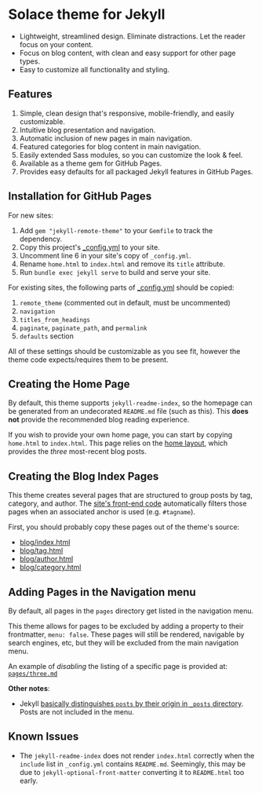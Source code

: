 
# Solace theme for Jekyll

- Lightweight, streamlined design. Eliminate distractions. Let the reader focus on your content.
- Focus on blog content, with clean and easy support for other page types.
- Easy to customize all functionality and styling.


## Features

1. Simple, clean design that's responsive, mobile-friendly, and easily customizable.
2. Intuitive blog presentation and navigation.
3. Automatic inclusion of new pages in main navigation.
4. Featured categories for blog content in main navigation.
5. Easily extended Sass modules, so you can customize the look & feel.
6. Available as a theme gem for GitHub Pages.
7. Provides easy defaults for all packaged Jekyll features in GitHub Pages.

## Installation for GitHub Pages

For new sites:

1. Add `gem "jekyll-remote-theme"` to your `Gemfile` to track the dependency.
2. Copy this project's [_config.yml](./_config.yml) to your site.
3. Uncomment line 6 in your site's copy of `_config.yml`.
4. Rename `home.html` to `index.html` and remove its `title` attribute.
5. Run `bundle exec jekyll serve` to build and serve your site.

For existing sites, the following parts of [_config.yml](./_config.yml) should be copied:

1. `remote_theme` (commented out in default, must be uncommented)
2. `navigation` 
3. `titles_from_headings`
4. `paginate`, `paginate_path`, and `permalink`
5. `defaults` section

All of these settings should be customizable as you see fit, however the theme code expects/requires them to be present.

## Creating the Home Page

By default, this theme supports `jekyll-readme-index`, so the homepage can be generated from an undecorated `README.md` file (such as this). This **does not** provide the recommended blog reading experience.  

If you wish to provide your own home page, you can start by copying `home.html` to `index.html`. This page relies on the [home layout][2], which provides the _three_ most-recent blog posts.


## Creating the Blog Index Pages

This theme creates several pages that are structured to group posts by tag, category, and author. 
The [site's front-end code](assets/site.js) automatically filters those pages when an associated anchor is used (e.g. `#tagname`).

First, you should probably copy these pages out of the theme's source:

- [blog/index.html](blog/index.html)
- [blog/tag.html](blog/tag.html)
- [blog/author.html](blog/author.html)
- [blog/category.html](blog/category.html)



## Adding Pages in the Navigation menu

By default, all pages in the `pages` directory get listed in the navigation menu.

This theme allows for pages to be excluded by adding a property to their frontmatter, `menu: false`.
These pages will still be rendered, navigable by search engines, etc, but they will be excluded from the main navigation menu.

An example of _disabling_ the listing of a specific page is provided at: [`pages/three.md`](pages/three.md)

__Other notes__:
- Jekyll [basically distinguishes `posts` by their origin in `_posts` directory][1]. Posts are not included in the menu.


## Known Issues

- The `jekyll-readme-index` does not render `index.html` correctly when the `include` list in `_config.yml` contains `README.md`. Seemingly, this may be due to `jekyll-optional-front-matter` converting it to `README.html` too early.


[1]: https://ben.balter.com/2015/02/20/jekyll-collections/
[2]: https://github.com/samba/jekyll-solace-theme/tree/master/_layouts/home.html
